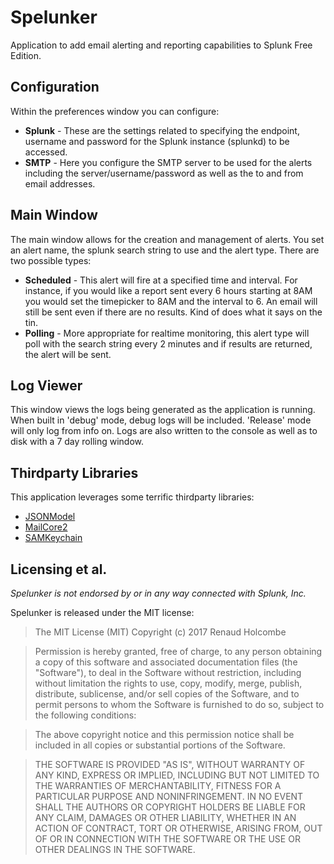 # Spelunker 
Application to add email alerting and reporting capabilities to Splunk Free Edition.



## Configuration

Within the preferences window you can configure:
* **Splunk** - These are the settings related to specifying the endpoint, username and password for the Splunk instance (splunkd) to be accessed.
* **SMTP** - Here you configure the SMTP server to be used for the alerts including the server/username/password as well as the to and from email addresses.

## Main Window

The main window allows for the creation and management of alerts. You set an alert name, the splunk search string to use and the alert type. There are two possible types:
* **Scheduled** - This alert will fire at a specified time and interval. For instance, if you would like a report sent every 6 hours starting at 8AM you would set the timepicker to 8AM and the interval to 6. An email will still be sent even if there are no results. Kind of does what it says on the tin.
* **Polling** - More appropriate for realtime monitoring, this alert type will poll with the search string every 2 minutes and if results are returned, the alert will be sent.

## Log Viewer
This window views the logs being generated as the application is running. When built in 'debug' mode, debug logs will be included. 'Release' mode will only log from info on. Logs are also written to the console as well as to disk with a 7 day rolling window.

## Thirdparty Libraries
This application leverages some terrific thirdparty libraries:
* [JSONModel](https://github.com/jsonmodel/jsonmodel)
* [MailCore2](https://github.com/mailcore/mailcore2)
* [SAMKeychain](https://github.com/soffes/SAMKeychain)

## Licensing et al. 
*Spelunker is not endorsed by or in any way connected with Splunk, Inc.*

Spelunker is released under the MIT license:

> The MIT License (MIT)
> Copyright (c) 2017 Renaud Holcombe

> Permission is hereby granted, free of charge, to any person obtaining a copy of this software and associated documentation files (the "Software"), to deal in the Software without restriction, including without limitation the rights to use, copy, modify, merge, publish, distribute, sublicense, and/or sell copies of the Software, and to permit persons to whom the Software is furnished to do so, subject to the following conditions:

> The above copyright notice and this permission notice shall be included in all copies or substantial portions of the Software.

> THE SOFTWARE IS PROVIDED "AS IS", WITHOUT WARRANTY OF ANY KIND, EXPRESS OR IMPLIED, INCLUDING BUT NOT LIMITED TO THE WARRANTIES OF MERCHANTABILITY, FITNESS FOR A PARTICULAR PURPOSE AND NONINFRINGEMENT. IN NO EVENT SHALL THE AUTHORS OR COPYRIGHT HOLDERS BE LIABLE FOR ANY CLAIM, DAMAGES OR OTHER LIABILITY, WHETHER IN AN ACTION OF CONTRACT, TORT OR OTHERWISE, ARISING FROM, OUT OF OR IN CONNECTION WITH THE SOFTWARE OR THE USE OR OTHER DEALINGS IN THE SOFTWARE.
